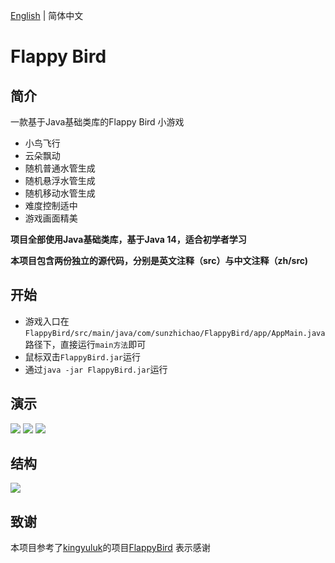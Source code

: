[English](README.md) | 简体中文
# Flappy Bird
## 简介
一款基于Java基础类库的Flappy Bird 小游戏
- 小鸟飞行
- 云朵飘动
- 随机普通水管生成
- 随机悬浮水管生成
- 随机移动水管生成
- 难度控制适中
- 游戏画面精美

**项目全部使用Java基础类库，基于Java 14，适合初学者学习** 

**本项目包含两份独立的源代码，分别是英文注释（src）与中文注释（zh/src)**
## 开始
- 游戏入口在`FlappyBird/src/main/java/com/sunzhichao/FlappyBird/app/AppMain.java`路径下，直接运行`main方法`即可
- 鼠标双击`FlappyBird.jar`运行
- 通过`java -jar FlappyBird.jar`运行
## 演示
![](https://github.com/sunzhichao/FlappyBird/blob/main/zh/src/main/resources/readme_img/demo_how_to_start.gif?raw=true)
![](https://github.com/sunzhichao/FlappyBird/blob/main/zh/src/main/resources/readme_img/demo-img.png?raw=true)
![](https://github.com/sunzhichao/FlappyBird/blob/main/zh/src/main/resources/readme_img/demo_gif%20.gif?raw=true)
## 结构
![](https://github.com/sunzhichao/FlappyBird/blob/main/zh/src/main/resources/readme_img/class-structure-zh.png?raw=true)
## 致谢
本项目参考了[kingyuluk](https://github.com/kingyuluk)的项目[FlappyBird](https://github.com/kingyuluk/FlappyBird) 表示感谢